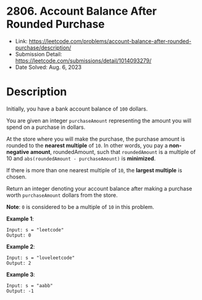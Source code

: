 # 2806. Account Balance After Rounded Purchase

- Link: https://leetcode.com/problems/account-balance-after-rounded-purchase/description/
- Submission Detail: https://leetcode.com/submissions/detail/1014093279/
- Date Solved: Aug. 6, 2023

# Description

Initially, you have a bank account balance of `100` dollars.

You are given an integer `purchaseAmount` representing the amount you will spend on a purchase in dollars.

At the store where you will make the purchase, the purchase amount is rounded to the **nearest multiple** of `10`. In other words, you pay a **non-negative amount**, roundedAmount, such that `roundedAmount` is a multiple of 10 and `abs(roundedAmount - purchaseAmount)` is **minimized**.

If there is more than one nearest multiple of `10`, the **largest multiple** is chosen.

Return an integer denoting your account balance after making a purchase worth `purchaseAmount` dollars from the store.

**Note**: `0` is considered to be a multiple of `10` in this problem.

**Example 1**:

```
Input: s = "leetcode"
Output: 0
```

**Example 2**:

```
Input: s = "loveleetcode"
Output: 2
```

**Example 3**:

```
Input: s = "aabb"
Output: -1
```
